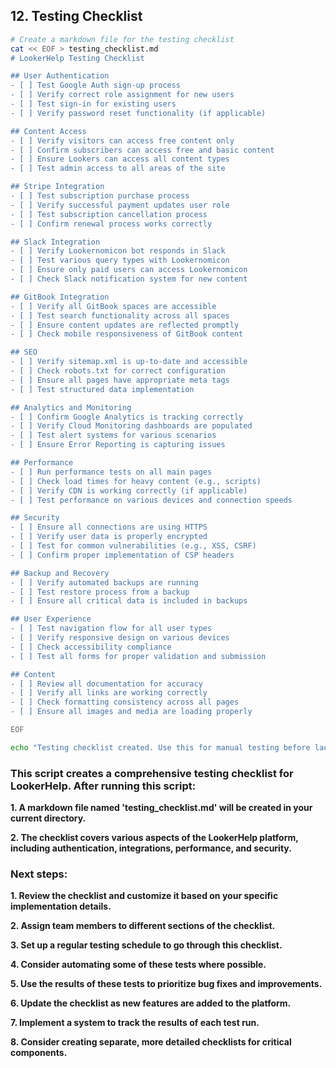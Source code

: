 ## 12. Testing Checklist

```bash
# Create a markdown file for the testing checklist
cat << EOF > testing_checklist.md
# LookerHelp Testing Checklist

## User Authentication
- [ ] Test Google Auth sign-up process
- [ ] Verify correct role assignment for new users
- [ ] Test sign-in for existing users
- [ ] Verify password reset functionality (if applicable)

## Content Access
- [ ] Verify visitors can access free content only
- [ ] Confirm subscribers can access free and basic content
- [ ] Ensure Lookers can access all content types
- [ ] Test admin access to all areas of the site

## Stripe Integration
- [ ] Test subscription purchase process
- [ ] Verify successful payment updates user role
- [ ] Test subscription cancellation process
- [ ] Confirm renewal process works correctly

## Slack Integration
- [ ] Verify Lookernomicon bot responds in Slack
- [ ] Test various query types with Lookernomicon
- [ ] Ensure only paid users can access Lookernomicon
- [ ] Check Slack notification system for new content

## GitBook Integration
- [ ] Verify all GitBook spaces are accessible
- [ ] Test search functionality across all spaces
- [ ] Ensure content updates are reflected promptly
- [ ] Check mobile responsiveness of GitBook content

## SEO
- [ ] Verify sitemap.xml is up-to-date and accessible
- [ ] Check robots.txt for correct configuration
- [ ] Ensure all pages have appropriate meta tags
- [ ] Test structured data implementation

## Analytics and Monitoring
- [ ] Confirm Google Analytics is tracking correctly
- [ ] Verify Cloud Monitoring dashboards are populated
- [ ] Test alert systems for various scenarios
- [ ] Ensure Error Reporting is capturing issues

## Performance
- [ ] Run performance tests on all main pages
- [ ] Check load times for heavy content (e.g., scripts)
- [ ] Verify CDN is working correctly (if applicable)
- [ ] Test performance on various devices and connection speeds

## Security
- [ ] Ensure all connections are using HTTPS
- [ ] Verify user data is properly encrypted
- [ ] Test for common vulnerabilities (e.g., XSS, CSRF)
- [ ] Confirm proper implementation of CSP headers

## Backup and Recovery
- [ ] Verify automated backups are running
- [ ] Test restore process from a backup
- [ ] Ensure all critical data is included in backups

## User Experience
- [ ] Test navigation flow for all user types
- [ ] Verify responsive design on various devices
- [ ] Check accessibility compliance
- [ ] Test all forms for proper validation and submission

## Content
- [ ] Review all documentation for accuracy
- [ ] Verify all links are working correctly
- [ ] Check formatting consistency across all pages
- [ ] Ensure all images and media are loading properly

EOF

echo "Testing checklist created. Use this for manual testing before launch and for regular maintenance checks."
```

### This script creates a comprehensive testing checklist for LookerHelp. After running this script:

**1. A markdown file named 'testing_checklist.md' will be created in your current directory.**

**2. The checklist covers various aspects of the LookerHelp platform, including authentication, integrations, performance, and security.**

### Next steps:

**1. Review the checklist and customize it based on your specific implementation details.**

**2. Assign team members to different sections of the checklist.**

**3. Set up a regular testing schedule to go through this checklist.**

**4. Consider automating some of these tests where possible.**

**5. Use the results of these tests to prioritize bug fixes and improvements.**

**6. Update the checklist as new features are added to the platform.**

**7. Implement a system to track the results of each test run.**

**8. Consider creating separate, more detailed checklists for critical components.**
